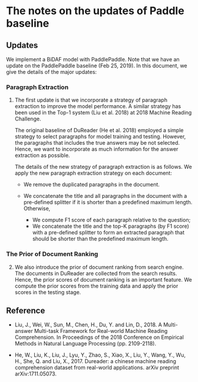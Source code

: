 # The notes on the updates of Paddle baseline

## Updates

We implement a BiDAF model with PaddlePaddle. Note that we have an update on the PaddlePaddle baseline (Feb 25, 2019). In this document, we give the details of the major updates:

### Paragraph Extraction

1. The first update is that we incorporate a strategy of paragraph extraction to improve the model performance. A similar strategy has been used in the Top-1 system (Liu et al. 2018) at 2018 Machine Reading Challenge. 

	The original baseline of DuReader (He et al. 2018) employed a simple strategy to select paragraphs for model training and testing. However, the paragraphs that includes the true answers may be not selected. Hence, we want to incorporate as much information for the answer extraction as
possible. 

	The details of the new strategy of paragraph extraction is as follows. We apply the new paragraph extraction strategy on each document: 
	
	- We remove the duplicated paragraphs in the document.
	 
	- We concatenate the title and all paragraphs in the document with a pre-defined splitter if it is shorter than a predefined maximum length. Otherwise, 
		- We compute F1 score of each paragraph relative to the question; 
		- We concatenate the title and the top-K paragraphs (by F1 score) with a pre-defined splitter to form an extracted paragraph that should be shorter than the predefined maximum length.

### The Prior of Document Ranking

2. We also introduce the prior of document ranking from search engine. The documents in DuReader are collected from the search results. Hence, the prior scores of document ranking is an important feature. We compute the prior scores from the training data and apply the prior scores in the testing stage.  

## Reference

- Liu, J., Wei, W., Sun, M., Chen, H., Du, Y. and Lin, D., 2018. A Multi-answer Multi-task Framework for Real-world Machine Reading Comprehension. In Proceedings of the 2018 Conference on Empirical Methods in Natural Language Processing (pp. 2109-2118).

- He, W., Liu, K., Liu, J., Lyu, Y., Zhao, S., Xiao, X., Liu, Y., Wang, Y., Wu, H., She, Q. and Liu, X., 2017. Dureader: a chinese machine reading comprehension dataset from real-world applications. arXiv preprint arXiv:1711.05073.

